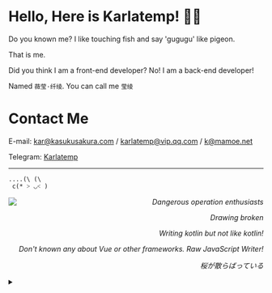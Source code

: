 
# Hello, Here is Karlatemp! :rainbow_flag:

Do you known me? I like touching fish and say 'gugugu' like pigeon.

That is me.

Did you think I am a front-end developer? No! I am a back-end developer!

Named `薇莹·纤绫`. You can call me `莹绫`

<!---
我所做的一切，我所识的全部，是否为人所知
追求过的一切，努力过的一切，或都归于虚无
曾经爱过世界，相信一切美好，或许只是童真
光明又或黑暗，何处存在光明，何处存在黑暗
两界暗黑交接，前后世界两隔，在犹豫在彷徨
黑与白本同源，歧视纷争不断，本应同为一家
身出边境交接，或前进或后退，何处属我归属
无人所知，无人所忆，终将被遗忘
如果你能记住我的名字
如果你们能记住我们的名字
冬将逝，春归来，樱花终将绽放
--->

# Contact Me

E-mail: <kar@kasukusakura.com> / <karlatemp@vip.qq.com> / <k@mamoe.net>

Telegram: [Karlatemp](https://t.me/Karlatemp)

--------

```
....(\ (\
 c(* ˃ ◡˂ )
```


<img src="https://github-readme-stats.vercel.app/api/top-langs/?username=Karlatemp&layout=compact&theme=tokyonight" align="left" />


<div align="right">
<i>

Dangerous operation enthusiasts

Drawing broken

Writing kotlin but not like kotlin!

Don't known any about Vue or other frameworks. Raw JavaScript Writer!

桜が散らばっている

</i> 
</div>


<details>
<summary></summary>
<i align="right">


何处, 何地, 我们重聚于此 <br/>
多年的离别, 多年后的再会 <br/>
亦隔江相望, 无语无言无声 <br/>
心中早有千言万语, 只能藏于心中 <br/>
恍惚之间, 一切归于虚无 <br/>
无人踏足, 无人应答 <br/>
只留下一片破碎之镜 <br/>

<hr/>

请记住我的名字，如果你能记住我的名字，如果你们都能记住我的名字....

</i>
</details>

